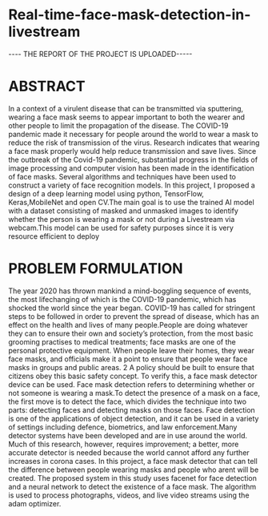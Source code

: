 # Real-time-face-mask-detection-in-livestream
---- THE REPORT OF THE PROJECT IS UPLOADED-----

# ABSTRACT

In a context of a virulent disease that can be transmitted via sputtering, wearing a face
mask seems to appear important to both the wearer and other people to limit the propagation
of the disease. The COVID-19 pandemic made it necessary for people around the
world to wear a mask to reduce the risk of transmission of the virus. Research indicates
that wearing a face mask properly would help reduce transmission and save lives.
Since the outbreak of the Covid-19 pandemic, substantial progress in the fields of image
processing and computer vision has been made in the identification of face masks. Several
algorithms and techniques have been used to construct a variety of face recognition
models.
In this project, I proposed a design of a deep learning model using python, TensorFlow,
Keras,MobileNet and open CV.The main goal is to use the trained AI model with a
dataset consisting of masked and unmasked images to identify whether the person is
wearing a mask or not during a Livestream via webcam.This model can be used for
safety purposes since it is very resource efficient to deploy

# PROBLEM FORMULATION

The year 2020 has thrown mankind a mind-boggling sequence of events, the most lifechanging
of which is the COVID-19 pandemic, which has shocked the world since the
year began. COVID-19 has called for stringent steps to be followed in order to prevent
the spread of disease, which has an effect on the health and lives of many people.People
are doing whatever they can to ensure their own and society’s protection, from the most
basic grooming practises to medical treatments; face masks are one of the personal protective
equipment. When people leave their homes, they wear face masks, and officials
make it a point to ensure that people wear face masks in groups and public areas.
2
A policy should be built to ensure that citizens obey this basic safety concept. To verify
this, a face mask detector device can be used. Face mask detection refers to determining
whether or not someone is wearing a mask.To detect the presence of a mask on a face,
the first move is to detect the face, which divides the technique into two parts: detecting
faces and detecting masks on those faces. Face detection is one of the applications
of object detection, and it can be used in a variety of settings including defence, biometrics,
and law enforcement.Many detector systems have been developed and are in
use around the world. Much of this research, however, requires improvement; a better,
more accurate detector is needed because the world cannot afford any further increases
in corona cases.
In this project, a face mask detector that can tell the difference between people wearing
masks and people who arent will be created. The proposed system in this study uses
facenet for face detection and a neural network to detect the existence of a face mask.
The algorithm is used to process photographs, videos, and live video streams using the
adam optimizer.
